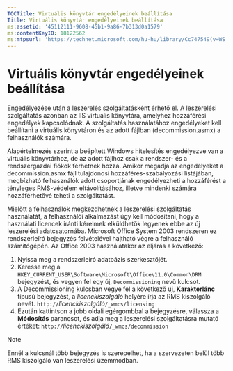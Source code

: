 ```yaml
---
TOCTitle: Virtuális könyvtár engedélyeinek beállítása
Title: Virtuális könyvtár engedélyeinek beállítása
ms:assetid: '45112111-9608-45b1-9a86-7b313d0a1579'
ms:contentKeyID: 18122562
ms:mtpsurl: 'https://technet.microsoft.com/hu-hu/library/Cc747549(v=WS.10)'
---
```


Virtuális könyvtár engedélyeinek beállítása
===========================================

Engedélyezése után a leszerelés szolgáltatásként érhető el. A leszerelési szolgáltatás azonban az IIS virtuális könyvtára, amelyhez hozzáférési engedélyek kapcsolódnak. A szolgáltatás használatához engedélyeket kell beállítani a virtuális könyvtáron és az adott fájlban (decommission.asmx) a felhasználók számára.

Alapértelmezés szerint a beépített Windows hitelesítés engedélyezve van a virtuális könyvtárhoz, de az adott fájlhoz csak a rendszer- és a rendszergazdai fiókok férhetnek hozzá. Amikor megadja az engedélyeket a decommission.asmx fájl tulajdonosi hozzáférés-szabályozási listájában, megbízható felhasználók adott csoportjának engedélyezheti a hozzáférést a tényleges RMS-védelem eltávolításához, illetve mindenki számára hozzáférhetővé teheti a szolgáltatást.

Mielőtt a felhasználók megkezdhetnék a leszerelési szolgáltatás használatát, a felhasználói alkalmazást úgy kell módosítani, hogy a használati licencek iránti kérelmek elküldhetők legyenek ebbe az új leszerelési adatcsatornába. Microsoft Office System 2003 rendszeren ez rendszerleíró bejegyzés felvételével hajtható végre a felhasználó számítógépén. Az Office 2003 használatakor az eljárás a következő:

1.  Nyissa meg a rendszerleíró adatbázis szerkesztőjét.
2.  Keresse meg a `HKEY_CURRENT_USER\Software\Microsoft\Office\11.0\Common\DRM` bejegyzést, és vegyen fel egy új, `Decommissioning` nevű kulcsot.
3.  A Decommissioning kulcsban vegye fel a következő új, **Karakterlánc** típusú bejegyzést, a *licenckiszolgáló* helyére írja az RMS kiszolgáló nevét.
    `http://`*licenckiszolgáló*`/_wmcs/licensing`
4.  Ezután kattintson a jobb oldali egérgombbal a bejegyzésre, válassza a **Módosítás** parancsot, és adja meg a leszerelési szolgáltatásra mutató értéket:
    `http://`*licenckiszolgáló*`/_wmcs/decommission`

> [!NOTE]  
> Ennél a kulcsnál több bejegyzés is szerepelhet, ha a szervezeten belül több RMS kiszolgáló van leszerelési üzemmódban. 
